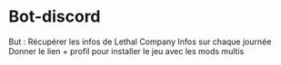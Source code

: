 # Bot-discord
But : Récupérer les infos de Lethal Company
Infos sur chaque journée
Donner le lien + profil pour installer le jeu avec les mods multis
